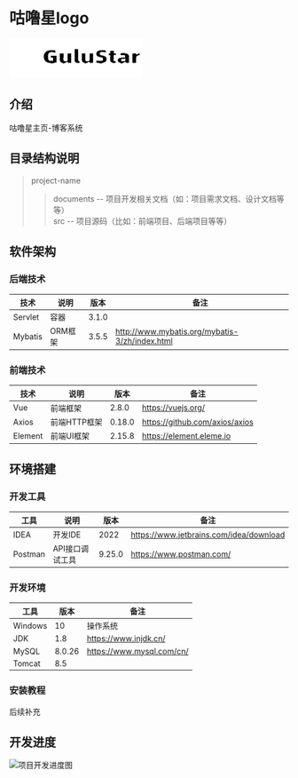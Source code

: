 # 咕噜星logo
![logo](src/main/webapp/images/03.png)

## 介绍
咕噜星主页-博客系统

## 目录结构说明
> project-name  
>> documents -- 项目开发相关文档（如：项目需求文档、设计文档等等）  
>> src  -- 项目源码（比如：前端项目、后端项目等等）

## 软件架构
### 后端技术

|技术|说明| 版本    |备注|
|----|----|-------|----|
|Servlet|容器| 3.1.0 ||
|Mybatis|ORM框架| 3.5.5 |http://www.mybatis.org/mybatis-3/zh/index.html|

[//]: # (|Druid|数据库连接池| ???   |https://github.com/alibaba/druid|)

### 前端技术

|技术|说明| 版本     |备注|
|----|----|--------|----|
|Vue|前端框架| 2.8.0  |https://vuejs.org/|
|Axios|前端HTTP框架| 0.18.0 |https://github.com/axios/axios|
|Element|前端UI框架| 2.15.8 |https://element.eleme.io|

## 环境搭建
### 开发工具

|工具|说明| 版本     |备注|
|----|----|--------|----|
|IDEA|开发IDE| 2022   |https://www.jetbrains.com/idea/download|
|Postman|API接口调试工具| 9.25.0 |https://www.postman.com/|

### 开发环境

|工具| 版本     |备注|
|----|--------|----|
|Windows| 10     |操作系统|
|JDK| 1.8    |https://www.injdk.cn/|
|MySQL| 8.0.26 |https://www.mysql.com/cn/|
|Tomcat| 8.5    ||

### 安装教程
后续补充

## 开发进度
![项目开发进度图](documents/preview-pic/dev-process-status.png)

